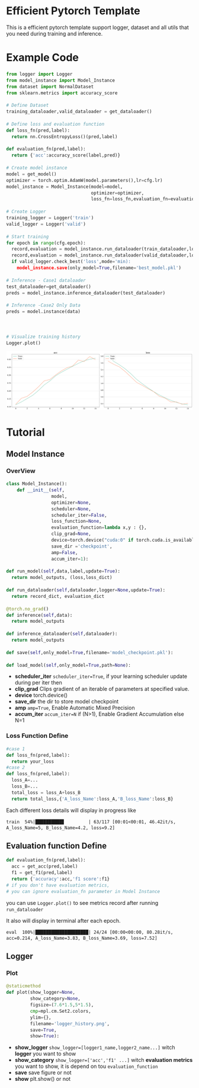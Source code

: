 # Efficient Pytorch Template
 This is a efficient pytorch template support logger, dataset and all utils that you need during training and inference.

# Example Code
``` python
from logger import Logger
from model_instance import Model_Instance
from dataset import NormalDataset
from sklearn.metrics import accuracy_score

# Define Dataset
training_dataloader,valid_dataloader = get_dataloader()

# Define loss and evaluation function
def loss_fn(pred,label):
  return nn.CrossEntropyLoss()(pred,label)

def evaluation_fn(pred,label):
  return {'acc':accuracy_score(label,pred)}

# Create model instance
model = get_model()
optimizer = torch.optim.AdamW(model.parameters(),lr=cfg.lr)
model_instance = Model_Instance(model=model,
                                optimizer=optimizer,
                                loss_fn=loss_fn,evaluation_fn=evaluation_fn)

# Create Logger
training_logger = Logger('train')
valid_logger = Logger('valid')

# Start training
for epoch in range(cfg.epoch):
  record,evaluation = model_instance.run_dataloader(train_dataloader,logger=training_logger,update=True)
  record,evaluation = model_instance.run_dataloader(valid_dataloader,logger=valid_logger,update=False)
  if valid_logger.check_best('loss',mode='min):
    model_instance.save(only_model=True,filename='best_model.pkl')

# Inference - Case1 dataloader
test_dataloader=get_dataloader()
preds = model_instance.inference_dataloader(test_dataloader)

# Inference -Case2 Only Data
preds = model.instance(data)



# Visualize training history
Logger.plot()
```
![](https://github.com/Coolshanlan/Efficient-Pytorch-Template/blob/main/image/logger_example1.png)

# Tutorial
## Model Instance
### OverView
```python
class Model_Instance():
    def __init__(self,
                 model,
                 optimizer=None,
                 scheduler=None,
                 scheduler_iter=False,
                 loss_function=None,
                 evaluation_function=lambda x,y : {},
                 clip_grad=None,
                 device=torch.device("cuda:0" if torch.cuda.is_available() else "cpu"),
                 save_dir ='checkpoint',
                 amp=False,
                 accum_iter=1):

def run_model(self,data,label,update=True):
  return model_outputs, (loss,loss_dict)

def run_dataloader(self,dataloader,logger=None,update=True):
  return record_dict, evaluation_dict

@torch.no_grad()
def inference(self,data):
  return model_outputs

def inference_dataloader(self,dataloader):
  return model_outputs

def save(self,only_model=True,filename='model_checkpoint.pkl'):

def load_model(self,only_model=True,path=None):
```
- **scheduler_iter** `scheduler_iter=True`, if your learning scheduler update during per iter then
- **clip_grad** Clips gradient of an iterable of parameters at specified value.
- **device** torch.device()
- **save_dir** the dir to store model checkpoint
- **amp** `amp=True`, Enable Automatic Mixed Precision
- **accum_iter** `accum_iter=N` if (N>1), Enable Gradient Accumulation else N=1

### Loss Function Define
  ```python
  #case 1
  def loss_fn(pred,label):
    return your_loss
  #case 2
  def loss_fn(pred,label):
    loss_A=...
    loss_B=...
    total_loss = loss_A+loss_B
    return total_loss,{'A_loss_Name':loss_A,'B_loss_Name':loss_B}
  ```
  Each different loss details will display in progress like
  ```console
  train  54%|██████████▊         | 63/117 [00:01<00:01, 46.42it/s, A_loss_Name=5, B_loss_Name=4.2, loss=9.2]
  ```

## Evaluation function Define
```python
def evaluation_fn(pred,label):
  acc = get_acc(pred,label)
  f1 = get_f1(pred,label)
  return {'accuracy':acc,'f1 score':f1}
# if you don't have evaluation metrics,
# you can ignore evaluation_fn parameter in Model Instance
```
you can use `Logger.plot()` to see metrics record after running `run_dataloader`

It also will display in terminal after each epoch.
```console
eval  100%|████████████████████| 24/24 [00:00<00:00, 80.28it/s, acc=0.214, A_loss_Name=3.83, B_loss_Name=3.69, loss=7.52]
```
## Logger
### Plot
```python
@staticmethod
def plot(show_logger=None,
         show_category=None,
         figsize=(7.6*1.5,5*1.5),
         cmp=mpl.cm.Set2.colors,
         ylim={},
         filename='logger_history.png',
         save=True,
         show=True):
```
- **show_logger** `show_logger=[logger1_name,logger2_name...]` witch **logger** you want to show
- **show_category** `show_logger=['acc','f1' ...]` witch **evaluation metrics** you want to show, it is depend on tou `evaluation_function`
- **save** save figure or not
- **show** plt.show() or not
